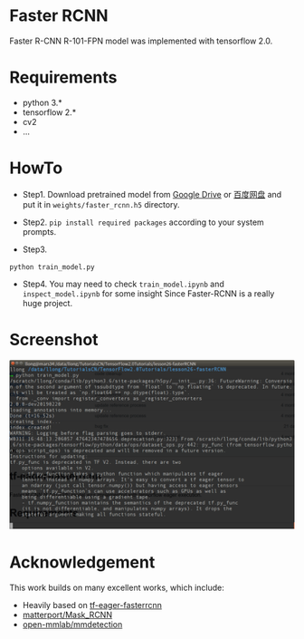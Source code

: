 # Faster RCNN

Faster R-CNN R-101-FPN model was implemented with tensorflow 2.0.

# Requirements

- python 3.*
- tensorflow 2.*
- cv2
- ...


# HowTo

- Step1. Download pretrained model from [Google Drive](https://drive.google.com/open?id=12gh8ei9w6MeAXXIxONNR-xdEdTJ8Zkko) or [百度网盘](https://pan.baidu.com/s/1I5PGkpvnDSduJnngoWuktQ) and put it in `weights/faster_rcnn.h5` directory.

- Step2. `pip install required packages` according to your system prompts.

- Step3.

```
python train_model.py
```

- Step4. You may need to check `train_model.ipynb` and `inspect_model.ipynb` for some insight Since Faster-RCNN is a really huge project.


# Screenshot
![](shot.png)



# Acknowledgement

This work builds on many excellent works, which include:

- Heavily based on [tf-eager-fasterrcnn](https://github.com/Viredery/tf-eager-fasterrcnn)
- [matterport/Mask_RCNN](https://github.com/matterport/Mask_RCNN)
- [open-mmlab/mmdetection](https://github.com/open-mmlab/mmdetection)
